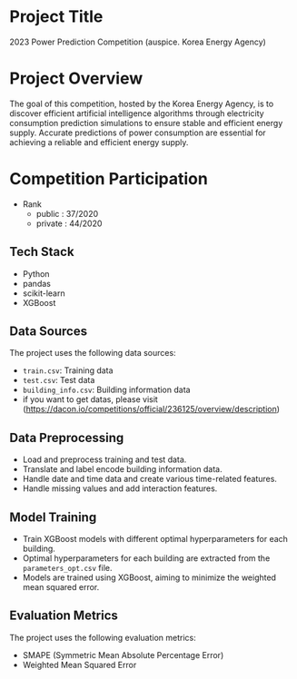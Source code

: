 # Project Title
2023 Power Prediction Competition (auspice. Korea Energy Agency)

# Project Overview
The goal of this competition, hosted by the Korea Energy Agency, is to discover efficient artificial intelligence algorithms through electricity consumption prediction simulations to ensure stable and efficient energy supply. Accurate predictions of power consumption are essential for achieving a reliable and efficient energy supply.

# Competition Participation
- Rank
  - public : 37/2020
  - private : 44/2020

## Tech Stack
- Python
- pandas
- scikit-learn
- XGBoost

## Data Sources
The project uses the following data sources:
- `train.csv`: Training data
- `test.csv`: Test data
- `building_info.csv`: Building information data
- if you want to get datas, please visit (https://dacon.io/competitions/official/236125/overview/description)

## Data Preprocessing
- Load and preprocess training and test data.
- Translate and label encode building information data.
- Handle date and time data and create various time-related features.
- Handle missing values and add interaction features.

## Model Training
- Train XGBoost models with different optimal hyperparameters for each building.
- Optimal hyperparameters for each building are extracted from the `parameters_opt.csv` file.
- Models are trained using XGBoost, aiming to minimize the weighted mean squared error.

## Evaluation Metrics
The project uses the following evaluation metrics:
- SMAPE (Symmetric Mean Absolute Percentage Error)
- Weighted Mean Squared Error



